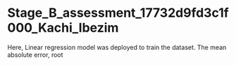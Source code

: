 # Stage_B_assessment_17732d9fd3c1f000_Kachi_Ibezim
Here, Linear regression model was deployed to train the dataset.  The mean absolute error, root

